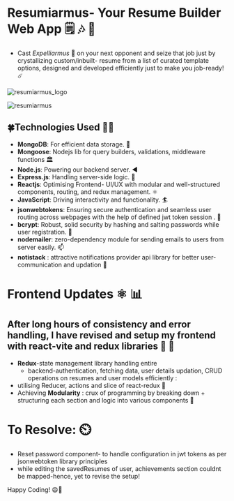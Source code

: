 # Resumiarmus- Your Resume Builder Web App 🗒️ 🎶 📄
- Cast *Expelliarmus* 🌟 on your next opponent and seize that job just by crystallizing custom/inbuilt- resume from a list of 
curated template options, designed and developed efficiently just to make you job-ready! ☄️

![resumiarmus_logo](https://github.com/Nkovaturient/Resumiarmus-Your-Resume-Builder-Web-App/assets/127786136/56befdd1-4859-417f-9ba4-dbac6f7d12ca)

![resumiarmus](https://github.com/Nkovaturient/Resumiarmus-Your-Resume-Builder/assets/127786136/31fb1212-5c22-4dec-abc5-0068fa32e8b1)


## 🍀Technologies Used 🧑‍💻

- **MongoDB**: For efficient data storage. 🏪
- **Mongoose**: Nodejs lib for query builders, validations, middleware functions 🏛️
- **Node.js**: Powering our backend server. ◀️
- **Express.js**: Handling server-side logic. 🧮
- **Reactjs**: Optimising Frontend- UI/UX with modular and well-structured components, routing, and redux management. ⚛️
- **JavaScript**: Driving interactivity and functionality. 🏄
- **jsonwebtokens**: Ensuring secure authentication and seamless user routing across webpages with the help of defined jwt token session . 🛂
- **bcrypt**: Robust, solid security by hashing and salting passwords while user registration. 🔐
- **nodemailer**: zero-dependency module for sending emails to users from server easily. 📫
- **notistack** : attractive notifications provider api library for better user-communication and updation 🔔

# Frontend Updates  ⚛️ 📊
## After long hours of consistency and error handling, I have revised and setup my frontend with react-vite and redux libraries 🗽 🥳
-  **Redux**-state management library handling entire
    - backend-authentication, fetching data, user details updation, CRUD operations on resumes and user models efficiently :
- utilising Reducer, actions and slice of react-redux 📃
- Achieving **Modularity** : crux of programming by breaking down + structuring each section and logic into various components 📔

# To Resolve: ⏲️
- Reset password component- to handle configuration in jwt tokens as per jsonwebtoken library principles
- while editing the savedResumes of user, achievements section couldnt be mapped-hence, yet to revise the setup!

Happy Coding! 😄💙
